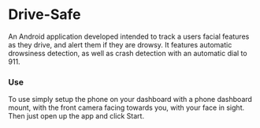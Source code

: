 # Drive-Safe
An Android application developed intended to track a users facial features as they drive, and alert them if they are drowsy. It features automatic drowsiness detection, as well as crash detection with an automatic dial to 911. 

### Use
To use simply setup the phone on your dashboard with a phone dashboard mount, with the front camera facing towards you, with your face in sight. Then just open up the app and click Start. 
